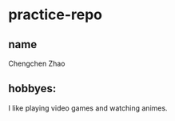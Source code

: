 # practice-repo

## name 
Chengchen Zhao

## hobbyes:
I like playing video games and watching animes.

  